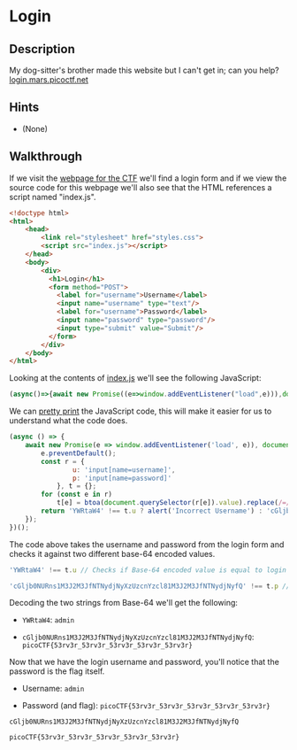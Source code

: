 # Login

## Description

My dog-sitter's brother made this website but I can't get in; can you help? [login.mars.picoctf.net](https://login.mars.picoctf.net/ "Pico CTF challenge webpage")

## Hints

* (None)

## Walkthrough

If we visit the [webpage for the CTF](https://login.mars.picoctf.net/ "CTF Challenge Website") we'll find a login form and if we view the source code for this webpage we'll also see that the HTML references a script named "index.js". 

```html
<!doctype html>
<html>
    <head>
        <link rel="stylesheet" href="styles.css">
        <script src="index.js"></script>
    </head>
    <body>
        <div>
          <h1>Login</h1>
          <form method="POST">
            <label for="username">Username</label>
            <input name="username" type="text"/>
            <label for="username">Password</label>
            <input name="password" type="password"/>
            <input type="submit" value="Submit"/>
          </form>
        </div>
    </body>
</html>
```

Looking at the contents of [index.js](https://login.mars.picoctf.net/index.js "JavaScript file for CTF challenge") we'll see the following JavaScript:

```javascript
(async()=>{await new Promise((e=>window.addEventListener("load",e))),document.querySelector("form").addEventListener("submit",(e=>{e.preventDefault();const r={u:"input[name=username]",p:"input[name=password]"},t={};for(const e in r)t[e]=btoa(document.querySelector(r[e]).value).replace(/=/g,"");return"YWRtaW4"!==t.u?alert("Incorrect Username"):"cGljb0NURns1M3J2M3JfNTNydjNyXzUzcnYzcl81M3J2M3JfNTNydjNyfQ"!==t.p?alert("Incorrect Password"):void alert(`Correct Password! Your flag is ${atob(t.p)}.`)}))})();
```

We can [pretty print](https://en.wikipedia.org/wiki/Prettyprint "Wikipedia page for pretty printing") the JavaScript code, this will make it easier for us to understand what the code does. 

```javascript
(async () => {
	await new Promise(e => window.addEventListener('load', e)), document.querySelector('form').addEventListener('submit', e => {
		e.preventDefault();
		const r = {
				u: 'input[name=username]',
				p: 'input[name=password]'
			}, t = {};
		for (const e in r)
			t[e] = btoa(document.querySelector(r[e]).value).replace(/=/g, '');
		return 'YWRtaW4' !== t.u ? alert('Incorrect Username') : 'cGljb0NURns1M3J2M3JfNTNydjNyXzUzcnYzcl81M3J2M3JfNTNydjNyfQ' !== t.p ? alert('Incorrect Password') : void alert(`Correct Password! Your flag is ${ atob(t.p) }.`);
	});
})();
```

The code above takes the username and password from the login form and checks it against two different base-64 encoded values.

```javascript
'YWRtaW4' !== t.u // Checks if Base-64 encoded value is equal to login form username

'cGljb0NURns1M3J2M3JfNTNydjNyXzUzcnYzcl81M3J2M3JfNTNydjNyfQ' !== t.p // Checks if Base-64 encoded value is equal to login form password
```

Decoding the two strings from Base-64 we'll get the following:

* ```YWRtaW4```: ```admin```

* ```cGljb0NURns1M3J2M3JfNTNydjNyXzUzcnYzcl81M3J2M3JfNTNydjNyfQ```: ```picoCTF{53rv3r_53rv3r_53rv3r_53rv3r_53rv3r}```

Now that we have the login username and password, you'll notice that the password is the flag itself.

* Username: ```admin```

* Password (and flag): ```picoCTF{53rv3r_53rv3r_53rv3r_53rv3r_53rv3r}```

```
cGljb0NURns1M3J2M3JfNTNydjNyXzUzcnYzcl81M3J2M3JfNTNydjNyfQ
```

```
picoCTF{53rv3r_53rv3r_53rv3r_53rv3r_53rv3r}
```
